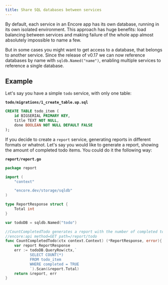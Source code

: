 ```yaml
---
title: Share SQL databases between services
---
```


By default, each service in an Encore app has its own database, running in its own isolated environment. This approach has huge benefits: load balancing between services and making failure of the whole app almost absolutely impossible to name a few.

But in some cases you might want to get access to a database, that belongs to another service. Since the release of v0.17 we can now reference databases by name with `sqldb.Named("name")`, enabling multiple services to reference a single database.

## Example

Let's say you have a simple `todo` service, with only one table:

**`todo/migrations/1_create_table.up.sql`**

```sql
CREATE TABLE todo_item (
    id BIGSERIAL PRIMARY KEY,
    title TEXT NOT NULL,
    done BOOLEAN NOT NULL DEFAULT FALSE
);
```

If you decide to create a `report` service, generating reports in different formats or whatnot.
Let's say you would like to generate a report, showing the amount of completed todo items.
You could do it the following way:

**`report/report.go`**

```go
package report

import (
	"context"

	"encore.dev/storage/sqldb"
)

type ReportResponse struct {
    Total int
}

var todoDB = sqldb.Named("todo")

//CountCompletedTodo generates a report with the number of completed todo items.
//encore:api method=GET path=/report/todo
func CountCompletedTodo(ctx context.Context) (*ReportResponse, error){
    var report ReportResponse
    err := todoDB.QueryRow(ctx,`
           SELECT COUNT(*)
           FROM todo_item
           WHERE completed = TRUE
           `).Scan(&report.Total)
    return &report, err
}
```

